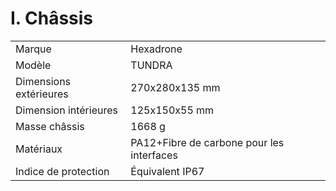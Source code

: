 # I. Châssis

|  |  |
| :--- | :--- |
| Marque | Hexadrone |
| Modèle | TUNDRA |
| Dimensions extérieures | 270x280x135 mm |
|Dimension intérieures | 125x150x55 mm|
| Masse châssis | 1668 g|
| Matériaux | PA12+Fibre de carbone pour les interfaces |
| Indice de protection | Équivalent IP67 |
